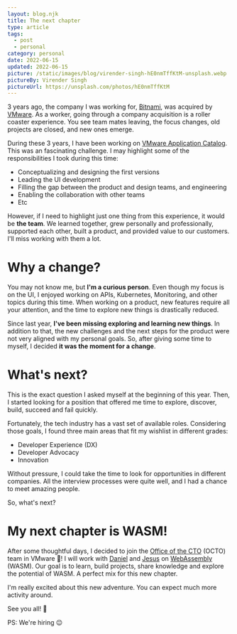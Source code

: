 ```yaml
---
layout: blog.njk
title: The next chapter
type: article
tags:
  - post
  - personal
category: personal
date: 2022-06-15
updated: 2022-06-15
picture: /static/images/blog/virender-singh-hE0nmTffKtM-unsplash.webp
pictureBy: Virender Singh
pictureUrl: https://unsplash.com/photos/hE0nmTffKtM
---
```


3 years ago, the company I was working for, [Bitnami](https://bitnami.com/), was acquired by [VMware](https://blogs.vmware.com/cloud/2019/05/15/vmware-to-acquire-bitnami/). As a worker, going through a company acquisition is a roller coaster experience. You see team mates leaving, the focus changes, old projects are closed, and new ones emerge.

During these 3 years, I have been working on [VMware Application Catalog](https://tanzu.vmware.com/application-catalog). This was an fascinating challenge. I may highlight some of the responsibilities I took during this time:

- Conceptualizing and designing the first versions
- Leading the UI development
- Filling the gap between the product and design teams, and engineering
- Enabling the collaboration with other teams
- Etc

However, if I need to highlight just one thing from this experience, it would be **the team**. We learned together, grew personally and professionally, supported each other, built a product, and provided value to our customers. I'll miss working with them a lot.

# Why a change?

You may not know me, but **I'm a curious person**. Even though my focus is on the UI, I enjoyed working on APIs, Kubernetes, Monitoring, and other topics during this time. When working on a product, new features require all your attention, and the time to explore new things is drastically reduced.

Since last year, **I've been missing exploring and learning new things**. In addition to that, the new challenges and the next steps for the product were not very aligned with my personal goals. So, after giving some time to myself, I decided **it was the moment for a change**.

# What's next?

This is the exact question I asked myself at the beginning of this year. Then, I started looking for a position that offered me time to explore, discover, build, succeed and fail quickly.

Fortunately, the tech industry has a vast set of available roles. Considering those goals, I found three main areas that fit my wishlist in different grades:

- Developer Experience (DX)
- Developer Advocacy
- Innovation

Without pressure, I could take the time to look for opportunities in different companies. All the interview processes were quite well, and I had a chance to meet amazing people.

So, what's next?

# My next chapter is WASM!

After some thoughtful days, I decided to join the [Office of the CTO](https://octo.vmware.com/) (OCTO) team in VMware 🥳! I will work with [Daniel](https://twitter.com/vomkriege) and [Jesus](https://es.linkedin.com/in/jesusgm) on [WebAssembly](https://webassembly.org/) (WASM). Our goal is to learn, build projects, share knowledge and explore the potential of WASM. A perfect mix for this new chapter.

I'm really excited about this new adventure. You can expect much more activity around.

See you all! 👋

PS: We're hiring 😉
